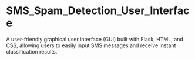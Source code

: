 # SMS_Spam_Detection_User_Interface
A user-friendly graphical user interface (GUI) built with Flask, HTML, and CSS, allowing users to easily input SMS messages and receive instant classification results.
